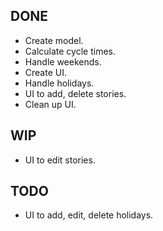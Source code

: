 DONE
----
* Create model.
* Calculate cycle times.
* Handle weekends.
* Create UI.
* Handle holidays.
* UI to add, delete stories.
* Clean up UI.

WIP
---
* UI to edit stories.

TODO
----
* UI to add, edit, delete holidays.
